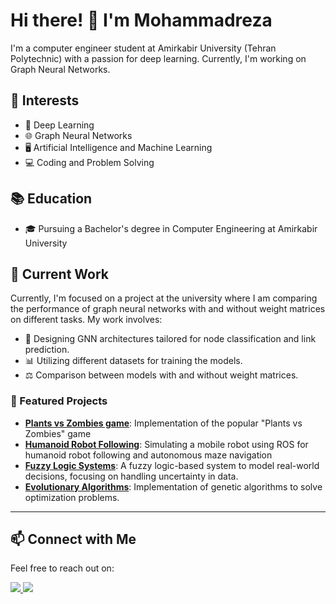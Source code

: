# Hi there! 👋 I'm Mohammadreza

I'm a computer engineer student at Amirkabir University (Tehran Polytechnic) with a passion for deep learning. Currently, I'm working on Graph Neural Networks.

## 🌱 Interests

- 🧠 Deep Learning
- 🌐 Graph Neural Networks
- 🖥️ Artificial Intelligence and Machine Learning
- 💻 Coding and Problem Solving

## 📚 Education

- 🎓 Pursuing a Bachelor's degree in Computer Engineering at Amirkabir University
  
## 💼 Current Work

Currently, I'm focused on a project at the university where I am comparing the performance of graph neural networks with and without weight matrices on different tasks. My work involves:

- 🧠 Designing GNN architectures tailored for node classification and link prediction.
- 📊 Utilizing different datasets for training the models.
- ⚖️ Comparison between models with and without weight matrices.

### 🚀 Featured Projects

- [**Plants vs Zombies game**](https://github.com/rezaeim748/Advanced-Programming-course/tree/master/Project%203): Implementation of the popular "Plants vs Zombies" game
- [**Humanoid Robot Following**](https://github.com/rezaeim748/Robotic-course/tree/master/HW3#humanoid-robot-following-and-maze-navigation-in-ros): Simulating a mobile robot using ROS for humanoid robot following and autonomous maze navigation
- [**Fuzzy Logic Systems**](https://github.com/rezaeim748/Computational-Intelligence-course/tree/master/Project%202): A fuzzy logic-based system to model real-world decisions, focusing on handling uncertainty in data.
- [**Evolutionary Algorithms**](https://github.com/rezaeim748/Computational-Intelligence-course/tree/master/Project%203): Implementation of genetic algorithms to solve optimization problems.

---
  
## 📫 Connect with Me

Feel free to reach out on:

<div display="flex">
    <a href="">
      <img src="https://img.shields.io/badge/LinkedIn-Profile-blue?style=flat-square&logo=linkedin">
    </a>
    <a href="mailto:rezaeim748@gmail.com">
      <img src="https://img.shields.io/badge/Gmail-Email-red?style=flat-square&logo=gmail">
    </a>
</div>
<br/>
